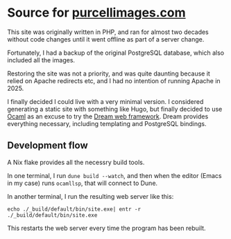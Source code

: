# Source for [purcellimages.com](https://www.purcellimages.com)

This site was originally written in PHP, and ran for almost two
decades without code changes until it went offline as part of a server
change.

Fortunately, I had a backup of the original PostgreSQL database, which
also included all the images.

Restoring the site was not a priority, and was quite daunting because
it relied on Apache redirects etc, and I had no intention of running
Apache in 2025.

I finally decided I could live with a very minimal version. I
considered generating a static site with something like Hugo, but
finally decided to use [Ocaml](https://ocaml.org) as an excuse to try
the [Dream web framework](https://aantron.github.io/dream/). Dream
provides everything necessary, including templating and PostgreSQL
bindings.

## Development flow

A Nix flake provides all the necessry build tools.

In one terminal, I run `dune build --watch`, and then when the editor (Emacs in my case)
runs `ocamllsp`, that will connect to Dune.

In another terminal, I run the resulting web server like this:

    echo ./_build/default/bin/site.exe| entr -r ./_build/default/bin/site.exe

This restarts the web server every time the program has been rebuilt.
